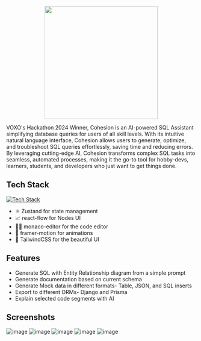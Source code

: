 <p align="center">
 <img src="https://github.com/user-attachments/assets/515fddbc-3bd5-4f15-9075-1973a8df9601" height="300" />
</p>

VOXO's Hackathon 2024 Winner, Cohesion is an AI-powered SQL Assistant simplifying database queries for users of all skill levels. With its intuitive natural language interface, Cohesion allows users to generate, optimize, and troubleshoot SQL queries effortlessly, saving time and reducing errors. By leveraging cutting-edge AI, Cohesion transforms complex SQL tasks into seamless, automated processes, making it the go-to tool for hobby-devs, learners, students, and developers who just want to get things done.

## Tech Stack
[![Tech Stack](https://skillicons.dev/icons?i=next,typescript,vercel)]()

- ⚛️ Zustand for state management
- 📈 react-flow for Nodes UI
- 🧑‍💻 monaco-editor for the code editor
- 🩻 framer-motion for animations
- 🌊 TailwindCSS for the beautiful UI

## Features
- Generate SQL with Entity Relationship diagram from a simple prompt
- Generate documentation based on current schema
- Generate Mock data in different formats- Table, JSON, and SQL inserts
- Export to different ORMs- Django and Prisma
- Explain selected code segments with AI

## Screenshots

![image](https://github.com/user-attachments/assets/08135b0f-edb2-4d24-b1ea-723e0972f225)
![image](https://github.com/user-attachments/assets/2c4d5175-2d73-49ed-8c97-9d641c8ddc04)
![image](https://github.com/user-attachments/assets/a3cf0915-fafb-4532-8146-3bc4305e52b7)
![image](https://github.com/user-attachments/assets/6aa93c9a-3fdc-4eb2-ae7f-9746a7d3eee0)
![image](https://github.com/user-attachments/assets/3058fb46-eda8-4773-894b-33b61120da95)
